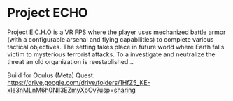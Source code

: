 # Project ECHO

Project E.C.H.O is a VR FPS where the player uses mechanized battle armor (with a configurable arsenal and flying capabilities) to complete various tactical objectives.
The setting takes place in future world where Earth falls victim to mysterious terrorist attacks. To a investigate and neutralize the threat an old organization is reestablished...

Build for Oculus (Meta) Quest: https://drive.google.com/drive/folders/1HfZ5_KE-xle3nMLnM6h0Nll3EZmyXbOv?usp=sharing
